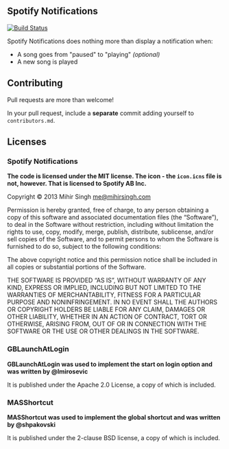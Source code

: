 ## Spotify Notifications

[![Build Status](https://travis-ci.org/citruspi/Spotify-Notifications.png?branch=master)](https://travis-ci.org/citruspi/Spotify-Notifications)

Spotify Notifications does nothing more than display a notification when:

- A song goes from "paused" to "playing" _(optional)_
- A new song is played

## Contributing

Pull requests are more than welcome!

In your pull request, include a __separate__ commit adding yourself to `contributors.md`.

## Licenses

### Spotify Notifications

__The code is licensed under the MIT license. The icon - the `icon.icns` file is not, however. That is licensed to Spotify AB Inc.__

Copyright © 2013 Mihir Singh me@mihirsingh.com

Permission is hereby granted, free of charge, to any person obtaining a copy of this software and associated documentation files (the “Software”), to deal in the Software without restriction, including without limitation the rights to use, copy, modify, merge, publish, distribute, sublicense, and/or sell copies of the Software, and to permit persons to whom the Software is furnished to do so, subject to the following conditions:

The above copyright notice and this permission notice shall be included in all copies or substantial portions of the Software.

THE SOFTWARE IS PROVIDED “AS IS”, WITHOUT WARRANTY OF ANY KIND, EXPRESS OR IMPLIED, INCLUDING BUT NOT LIMITED TO THE WARRANTIES OF MERCHANTABILITY, FITNESS FOR A PARTICULAR PURPOSE AND NONINFRINGEMENT. IN NO EVENT SHALL THE AUTHORS OR COPYRIGHT HOLDERS BE LIABLE FOR ANY CLAIM, DAMAGES OR OTHER LIABILITY, WHETHER IN AN ACTION OF CONTRACT, TORT OR OTHERWISE, ARISING FROM, OUT OF OR IN CONNECTION WITH THE SOFTWARE OR THE USE OR OTHER DEALINGS IN THE SOFTWARE.

### GBLaunchAtLogin

__GBLaunchAtLogin was used to implement the start on login option and was written by @lmirosevic__

It is published under the Apache 2.0 License, a copy of which is included.

### MASShortcut

__MASShortcut was used to implement the global shortcut and was written by @shpakovski__

It is published under the 2-clause BSD license, a copy of which is included.
